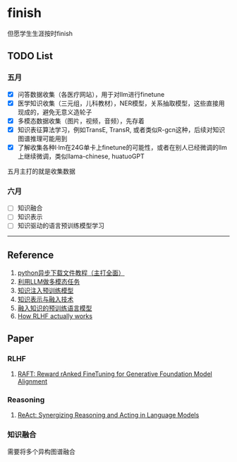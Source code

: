 # finish
但愿学生生涯按时finish


## TODO List

### 五月
- [x] 问答数据收集（各医疗网站），用于对llm进行finetune
- [x] 医学知识收集（三元组，儿科教材），NER模型，关系抽取模型，这些直接用现成的，避免无意义造轮子
- [x] 多模态数据收集（图片，视频，音频），先存着
- [x] 知识表征算法学习，例如TransE, TransR, 或者类似R-gcn这种，后续对知识图谱推理可能用到
- [x] 了解收集各种l·lm在24G单卡上finetune的可能性，或者在别人已经微调的llm上继续微调，类似llama-chinese, huatuoGPT

五月主打的就是收集数据

### 六月
- [ ] 知识融合
- [ ] 知识表示
- [ ] 知识驱动的语言预训练模型学习

---

## Reference

1. [python异步下载文件教程（主打全面）](https://blog.51cto.com/lilongsy/6149231)
2. [利用LLM做多模态任务](https://zhuanlan.zhihu.com/p/616351346)
3. [知识注入预训练模型](https://blog.csdn.net/wang2008start/article/details/118371860)
4. [知识表示与融入技术](https://mp.weixin.qq.com/s/necu4iBO6SZG7ImCPMKS4w)
5. [融入知识的预训练语言模型](https://zhuanlan.zhihu.com/p/350649740)
6. [How RLHF actually works](https://www.interconnects.ai/p/how-rlhf-works?s=05)


## Paper
### RLHF
1. [RAFT: Reward rAnked FineTuning for Generative Foundation Model Alignment](https://arxiv.org/pdf/2304.06767.pdf)

### Reasoning
1. [ReAct: Synergizing Reasoning and Acting in Language Models](https://arxiv.org/pdf/2210.03629.pdf)

### 知识融合
需要将多个异构图谱融合
